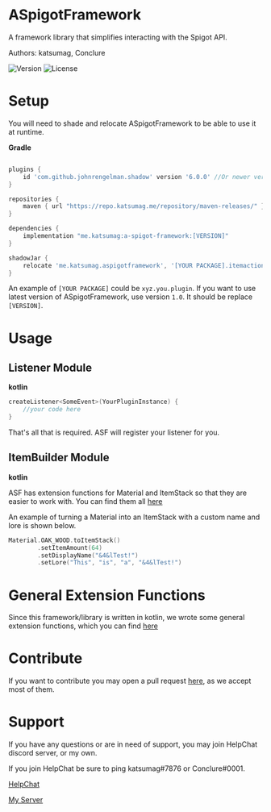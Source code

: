 # ASpigotFramework

A framework library that simplifies interacting with the Spigot API.

Authors: katsumag, Conclure

![Version](https://img.shields.io/nexus/r/me.katsumag/a-spigot-framework?nexusVersion=3&server=https%3A%2F%2Frepo.katsumag.me%2F&style=plastic) ![License](https://img.shields.io/github/license/katsumag/ASpigotFramework?style=plastic)

# Setup

You will need to shade and relocate ASpigotFramework to be able to use it at runtime.

**Gradle**
```gradle

plugins {
    id 'com.github.johnrengelman.shadow' version '6.0.0' //Or newer version
}

repositories {
    maven { url "https://repo.katsumag.me/repository/maven-releases/" }
}

dependencies {
    implementation "me.katsumag:a-spigot-framework:[VERSION]"
}

shadowJar {
    relocate 'me.katsumag.aspigotframework', '[YOUR PACKAGE].itemactionslib'
}
```

An example of `[YOUR PACKAGE]` could be `xyz.you.plugin`. If you want to use latest version
of ASpigotFramework, use version `1.0`. It should be replace `[VERSION]`.

# Usage

## Listener Module

**kotlin**

```kotlin
createListener<SomeEvent>(YourPluginInstance) {
    //your code here
}
```

That's all that is required. ASF will register your listener for you.

## ItemBuilder Module

**kotlin**

ASF has extension functions for Material and ItemStack so that they are easier to work with. You can find them all [here](https://github.com/katsumag/ASpigotFramework/blob/master/src/main/kotlin/me/katsumag/aspigotframework/modules/itembuilder/ItemExtensions.kt)

An example of turning a Material into an ItemStack with a custom name and lore is shown below.

```kotlin
Material.OAK_WOOD.toItemStack()
        .setItemAmount(64)
        .setDisplayName("&4&lTest!")
        .setLore("This", "is", "a", "&4&lTest!")
```
       
# General Extension Functions

Since this framework/library is written in kotlin, we wrote some general extension functions, which you can find [here](https://github.com/katsumag/ASpigotFramework/blob/master/src/main/kotlin/me/katsumag/aspigotframework/GeneralExtensions.kt)

# Contribute

If you want to contribute you may open a pull request 
[here](https://github.com/katsumag/ASpigotFramework/compare),
as we accept most of them.

# Support

If you have any questions or are in need of support, you may join HelpChat discord server, or my own. 

If you join HelpChat be sure to ping katsumag#7876 or Conclure#0001.

[HelpChat](https://helpch.at/discord)

[My Server](https://discord.gg/BmjaCn3)
